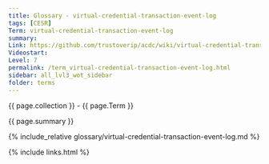 ```yaml
---
title: Glossary - virtual-credential-transaction-event-log
tags: [CESR]
Term: virtual-credential-transaction-event-log
summary: 
Link: https://github.com/trustoverip/acdc/wiki/virtual-credential-transaction-event-log.md
Videostart: 
Level: 7
permalink: /term_virtual-credential-transaction-event-log.html
sidebar: all_lvl3_wot_sidebar
folder: terms
---
```


{{ page.collection }} - {{ page.Term }}

   {{ page.summary }}

{% include_relative glossary/virtual-credential-transaction-event-log.md %}

 {% include links.html %} 
